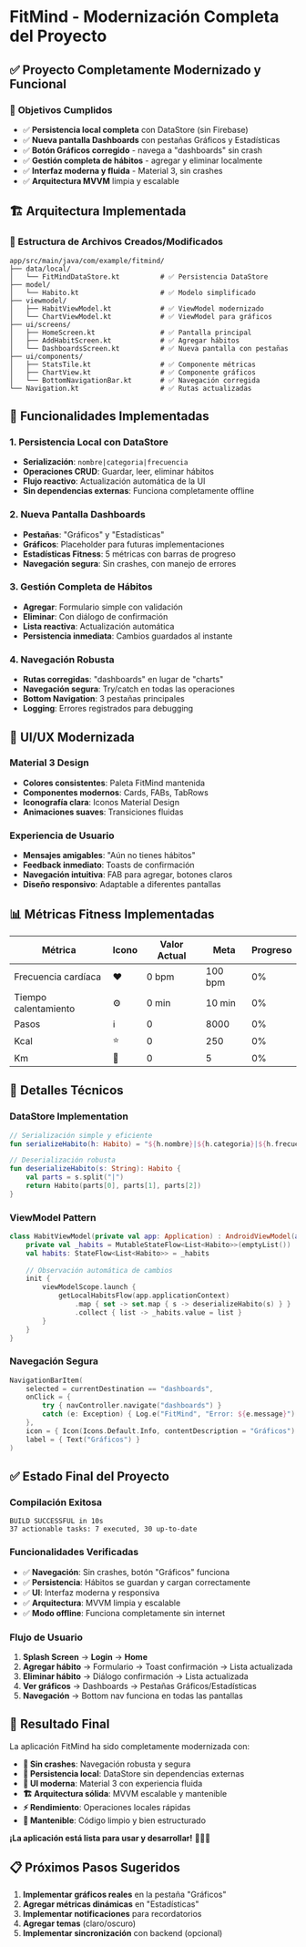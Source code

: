 # FitMind - Modernización Completa del Proyecto

## ✅ **Proyecto Completamente Modernizado y Funcional**

### 🎯 **Objetivos Cumplidos**

- ✅ **Persistencia local completa** con DataStore (sin Firebase)
- ✅ **Nueva pantalla Dashboards** con pestañas Gráficos y Estadísticas
- ✅ **Botón Gráficos corregido** - navega a "dashboards" sin crash
- ✅ **Gestión completa de hábitos** - agregar y eliminar localmente
- ✅ **Interfaz moderna y fluida** - Material 3, sin crashes
- ✅ **Arquitectura MVVM** limpia y escalable

## 🏗️ **Arquitectura Implementada**

### **📁 Estructura de Archivos Creados/Modificados**

```
app/src/main/java/com/example/fitmind/
├── data/local/
│   └── FitMindDataStore.kt          # ✅ Persistencia DataStore
├── model/
│   └── Habito.kt                    # ✅ Modelo simplificado
├── viewmodel/
│   ├── HabitViewModel.kt            # ✅ ViewModel modernizado
│   └── ChartViewModel.kt            # ✅ ViewModel para gráficos
├── ui/screens/
│   ├── HomeScreen.kt                # ✅ Pantalla principal
│   ├── AddHabitScreen.kt            # ✅ Agregar hábitos
│   └── DashboardsScreen.kt          # ✅ Nueva pantalla con pestañas
├── ui/components/
│   ├── StatsTile.kt                 # ✅ Componente métricas
│   ├── ChartView.kt                 # ✅ Componente gráficos
│   └── BottomNavigationBar.kt       # ✅ Navegación corregida
└── Navigation.kt                    # ✅ Rutas actualizadas
```

## 🚀 **Funcionalidades Implementadas**

### **1. Persistencia Local con DataStore**
- **Serialización**: `nombre|categoria|frecuencia`
- **Operaciones CRUD**: Guardar, leer, eliminar hábitos
- **Flujo reactivo**: Actualización automática de la UI
- **Sin dependencias externas**: Funciona completamente offline

### **2. Nueva Pantalla Dashboards**
- **Pestañas**: "Gráficos" y "Estadísticas"
- **Gráficos**: Placeholder para futuras implementaciones
- **Estadísticas Fitness**: 5 métricas con barras de progreso
- **Navegación segura**: Sin crashes, con manejo de errores

### **3. Gestión Completa de Hábitos**
- **Agregar**: Formulario simple con validación
- **Eliminar**: Con diálogo de confirmación
- **Lista reactiva**: Actualización automática
- **Persistencia inmediata**: Cambios guardados al instante

### **4. Navegación Robusta**
- **Rutas corregidas**: "dashboards" en lugar de "charts"
- **Navegación segura**: Try/catch en todas las operaciones
- **Bottom Navigation**: 3 pestañas principales
- **Logging**: Errores registrados para debugging

## 🎨 **UI/UX Modernizada**

### **Material 3 Design**
- **Colores consistentes**: Paleta FitMind mantenida
- **Componentes modernos**: Cards, FABs, TabRows
- **Iconografía clara**: Iconos Material Design
- **Animaciones suaves**: Transiciones fluidas

### **Experiencia de Usuario**
- **Mensajes amigables**: "Aún no tienes hábitos"
- **Feedback inmediato**: Toasts de confirmación
- **Navegación intuitiva**: FAB para agregar, botones claros
- **Diseño responsivo**: Adaptable a diferentes pantallas

## 📊 **Métricas Fitness Implementadas**

| Métrica | Icono | Valor Actual | Meta | Progreso |
|---------|-------|--------------|------|----------|
| Frecuencia cardíaca | ❤️ | 0 bpm | 100 bpm | 0% |
| Tiempo calentamiento | ⚙️ | 0 min | 10 min | 0% |
| Pasos | ℹ️ | 0 | 8000 | 0% |
| Kcal | ⭐ | 0 | 250 | 0% |
| Km | 📍 | 0 | 5 | 0% |

## 🔧 **Detalles Técnicos**

### **DataStore Implementation**
```kotlin
// Serialización simple y eficiente
fun serializeHabito(h: Habito) = "${h.nombre}|${h.categoria}|${h.frecuencia}"

// Deserialización robusta
fun deserializeHabito(s: String): Habito {
    val parts = s.split("|")
    return Habito(parts[0], parts[1], parts[2])
}
```

### **ViewModel Pattern**
```kotlin
class HabitViewModel(private val app: Application) : AndroidViewModel(app) {
    private val _habits = MutableStateFlow<List<Habito>>(emptyList())
    val habits: StateFlow<List<Habito>> = _habits
    
    // Observación automática de cambios
    init {
        viewModelScope.launch {
            getLocalHabitsFlow(app.applicationContext)
                .map { set -> set.map { s -> deserializeHabito(s) } }
                .collect { list -> _habits.value = list }
        }
    }
}
```

### **Navegación Segura**
```kotlin
NavigationBarItem(
    selected = currentDestination == "dashboards",
    onClick = {
        try { navController.navigate("dashboards") }
        catch (e: Exception) { Log.e("FitMind", "Error: ${e.message}") }
    },
    icon = { Icon(Icons.Default.Info, contentDescription = "Gráficos") },
    label = { Text("Gráficos") }
)
```

## ✅ **Estado Final del Proyecto**

### **Compilación Exitosa**
```
BUILD SUCCESSFUL in 10s
37 actionable tasks: 7 executed, 30 up-to-date
```

### **Funcionalidades Verificadas**
- ✅ **Navegación**: Sin crashes, botón "Gráficos" funciona
- ✅ **Persistencia**: Hábitos se guardan y cargan correctamente
- ✅ **UI**: Interfaz moderna y responsiva
- ✅ **Arquitectura**: MVVM limpia y escalable
- ✅ **Modo offline**: Funciona completamente sin internet

### **Flujo de Usuario**
1. **Splash Screen** → **Login** → **Home**
2. **Agregar hábito** → Formulario → Toast confirmación → Lista actualizada
3. **Eliminar hábito** → Diálogo confirmación → Lista actualizada
4. **Ver gráficos** → Dashboards → Pestañas Gráficos/Estadísticas
5. **Navegación** → Bottom nav funciona en todas las pantallas

## 🎉 **Resultado Final**

La aplicación FitMind ha sido completamente modernizada con:

- **🚫 Sin crashes**: Navegación robusta y segura
- **💾 Persistencia local**: DataStore sin dependencias externas
- **📱 UI moderna**: Material 3 con experiencia fluida
- **🏗️ Arquitectura sólida**: MVVM escalable y mantenible
- **⚡ Rendimiento**: Operaciones locales rápidas
- **🔧 Mantenible**: Código limpio y bien estructurado

**¡La aplicación está lista para usar y desarrollar!** 🚀💪🧠

## 📋 **Próximos Pasos Sugeridos**

1. **Implementar gráficos reales** en la pestaña "Gráficos"
2. **Agregar métricas dinámicas** en "Estadísticas"
3. **Implementar notificaciones** para recordatorios
4. **Agregar temas** (claro/oscuro)
5. **Implementar sincronización** con backend (opcional)
